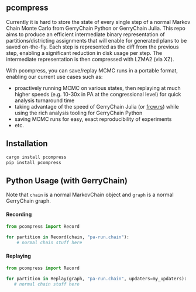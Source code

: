 ## pcompress
Currently it is hard to store the state of every single step of a normal Markov Chain Monte Carlo from GerryChain Python or GerryChain Julia.
This repo aims to produce an efficient intermediate binary representation of partitions/districting assignments that will enable for generated plans to be saved on-the-fly.
Each step is represented as the diff from the previous step, enabling a significant reduction in disk usage per step.
The intermediate representation is then compressed with LZMA2 (via XZ).

With pcompress, you can save/replay MCMC runs in a portable format, enabling our current use cases such as:
- proactively running MCMC on various states, then replaying at much higher speeds (e.g. 10-30x in PA at the congressional level) for quick analysis turnaround time
- taking advantage of the speed of GerryChain Julia (or [frcw.rs](https://github.com/pjrule/frcw.rs)) while using the rich analysis tooling for GerryChain Python
- saving MCMC runs for easy, exact reproducibility of experiments
- etc.

## Installation
```bash
cargo install pcompress
pip install pcompress
```

## Python Usage (with GerryChain)
Note that `chain` is a normal MarkovChain object and `graph` is a normal GerryChain graph.

#### Recording

```python
from pcompress import Record

for partition in Record(chain, "pa-run.chain"):
    # normal chain stuff here
```

#### Replaying

```python
from pcompress import Record

for partition in Replay(graph, "pa-run.chain", updaters=my_updaters):
   # normal chain stuff here
```
